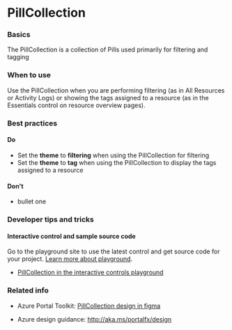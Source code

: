 ﻿# PillCollection

 
<a name="basics"></a>
### Basics
The PillCollection is a collection of Pills used primarily for filtering and tagging


<!-- TODO get an IMAGE to embed here -->

<!-- TODO get an SAMPLE CODE to embed here -->

 
<a name="when-to-use"></a>
### When to use
Use the PillCollection when you are performing filtering (as in All Resources or Activity Logs) or showing the tags assigned to a resource (as in the Essentials control on resource overview pages).


 
<a name="best-practices"></a>
### Best practices


<a name="best-practices-do"></a>
#### Do

* Set the **theme** to **filtering** when using the PillCollection for filtering
* Set the **theme** to **tag** when using the PillCollection to display the tags assigned to a resource

<a name="best-practices-don-t"></a>
#### Don&#39;t

* bullet one



 
<a name="developer-tips-and-tricks"></a>
### Developer tips and tricks



<a name="developer-tips-and-tricks-interactive-control-and-sample-source-code"></a>
#### Interactive control and sample source code
Go to the playground site to use the latest control and get source code for your project.  [Learn more about playground](./top-extensions-controls-playground.md).

*  <a href="https://ms.portal.azure.com/?Microsoft_Azure_Playground=true#blade/Microsoft_Azure_Playground/ControlsIndexBlade/PillCollection_create_Playground" target="_blank">PillCollection in the interactive controls playground</a>

 


 
<a name="related-info"></a>
### Related info

* Azure Portal Toolkit: <a href="https://www.figma.com/file/Bwn8rmUOYtnPRwA3JoQTBn/Azure-Portal-Toolkit?node-id=3083%3A2972
" target="_blank">PillCollection design in figma</a>

* Azure design guidance:  http://aka.ms/portalfx/design


